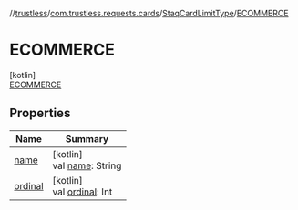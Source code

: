 //[trustless](../../../../index.md)/[com.trustless.requests.cards](../../index.md)/[StaqCardLimitType](../index.md)/[ECOMMERCE](index.md)

# ECOMMERCE

[kotlin]\
[ECOMMERCE](index.md)

## Properties

| Name | Summary |
|---|---|
| [name](../../../com.trustless.requests.kyc.retrieveSteps/-k-y-c-input-type/-d-o-c-u-m-e-n-t/index.md#-372974862%2FProperties%2F-1818097539) | [kotlin]<br>val [name](../../../com.trustless.requests.kyc.retrieveSteps/-k-y-c-input-type/-d-o-c-u-m-e-n-t/index.md#-372974862%2FProperties%2F-1818097539): String |
| [ordinal](../../../com.trustless.requests.kyc.retrieveSteps/-k-y-c-input-type/-d-o-c-u-m-e-n-t/index.md#-739389684%2FProperties%2F-1818097539) | [kotlin]<br>val [ordinal](../../../com.trustless.requests.kyc.retrieveSteps/-k-y-c-input-type/-d-o-c-u-m-e-n-t/index.md#-739389684%2FProperties%2F-1818097539): Int |

